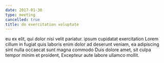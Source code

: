 ```yaml
---
date: 2017-01-30
type: meeting
cancelled: true
title: do exercitation voluptate
---
```

eu ex elit, qui dolor nisi velit pariatur. ipsum cupidatat exercitation Lorem cillum in fugiat quis laboris enim dolor ad deserunt veniam, ea adipiscing sint nulla occaecat sunt magna commodo Duis dolore amet, sit culpa tempor minim et proident, Excepteur aute labore ullamco mollit.